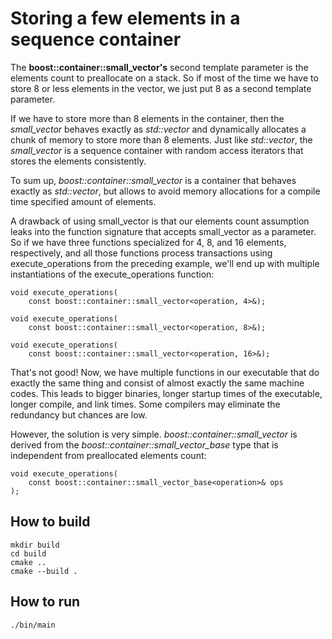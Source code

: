 # Storing a few elements in a sequence container

The **boost::container::small_vector's** second template parameter is the elements count to preallocate on a stack. So if most of the time we have to store 8 or less elements in the vector, we just put 8 as a second template parameter.

If we have to store more than 8 elements in the container, then the *small_vector* behaves exactly as *std::vector* and dynamically allocates a chunk of memory to store more than 8 elements. Just like *std::vector*, the *small_vector* is a sequence container with random access iterators that stores the elements consistently.

To sum up, *boost::container::small_vector* is a container that behaves exactly as *std::vector*, but allows to avoid memory allocations for a compile time specified amount of elements.

A drawback of using small_vector is that our elements count assumption leaks into the function signature that accepts small_vector as a parameter. So if we have three functions specialized for 4, 8, and 16 elements, respectively, and all those functions process transactions using execute_operations from the preceding example, we'll end up with multiple instantiations of the execute_operations function:

```
void execute_operations(
    const boost::container::small_vector<operation, 4>&);

void execute_operations(
    const boost::container::small_vector<operation, 8>&);

void execute_operations(
    const boost::container::small_vector<operation, 16>&);
```

That's not good! Now, we have multiple functions in our executable that do exactly the same thing and consist of almost exactly the same machine codes. This leads to bigger binaries, longer startup times of the executable, longer compile, and link times. Some compilers may eliminate the redundancy but chances are low.

However, the solution is very simple. *boost::container::small_vector* is derived from the *boost::container::small_vector_base* type that is independent from preallocated elements count:

```
void execute_operations(
    const boost::container::small_vector_base<operation>& ops
);
```
## How to build
```
mkdir build
cd build
cmake ..
cmake --build .
```

## How to run
```
./bin/main

```